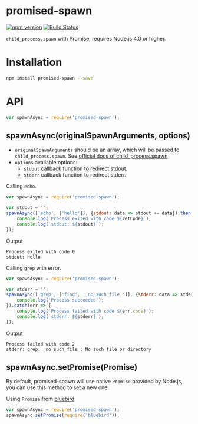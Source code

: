 # promised-spawn

[![npm version](https://badge.fury.io/js/promised-spawn.svg)](https://badge.fury.io/js/promised-spawn)
[![Build Status](https://travis-ci.org/mgenware/promised-spawn.svg?branch=master)](http://travis-ci.org/mgenware/promised-spawn)

`child_process.spawn` with Promise, requires Node.js 4.0 or higher.

# Installation
```sh
npm install promised-spawn --save
```

# API
```js
var spawnAsync = require('promised-spawn');
```

## spawnAsync(originalSpawnArguments, options)
* `originalSpawnArguments` should be an array, which will be passed to `child_process.spawn`. See [official docs of child_process.spawn](https://nodejs.org/api/child_process.html#child_process_child_process_spawn_command_args_options)
* `options` available options:
  * `stdout` callback function to redirect stdout.
  * `stderr` callback function to redirect stderr.
  
Calling `echo`.
```js
var spawnAsync = require('promised-spawn');

var stdout = '';
spawnAsync(['echo', ['hello']], {stdout: data => stdout += data}).then(retCode => {
    console.log(`Process exited with code ${retCode}`);
    console.log(`stdout: ${stdout}`);
});
```

Output
```
Process exited with code 0
stdout: hello
```

Calling `grep` with error.
```js
var spawnAsync = require('promised-spawn');

var stderr = '';
spawnAsync(['grep', ['find', '_no_such_file_']], {stderr: data => stderr += data}).then(() => {
    console.log('Process succeeded');
}).catch(err => {
    console.log(`Process failed with code ${err.code}`);
    console.log(`stderr: ${stderr}`);
});
```

Output
```
Process failed with code 2
stderr: grep: _no_such_file_: No such file or directory
```

## spawnAsync.setPromise(Promise)
By default, promised-spawn will use native `Promise` provided by Node.js, you can use this method to set a new one.

Using `Promise` from [bluebird](https://github.com/petkaantonov/bluebird).
```js
var spawnAsync = require('promised-spawn');
spawnAsync.setPromise(require('bluebird'));
```
